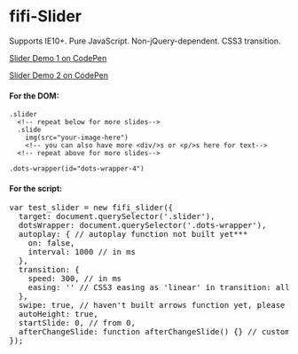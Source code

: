 # fifi-Slider
Supports IE10+. Pure JavaScript. Non-jQuery-dependent. CSS3 transition.

[Slider Demo 1 on CodePen](http://codepen.io/fionnachan/pen/Qppdgj)

[Slider Demo 2 on CodePen](http://codepen.io/fionnachan/pen/ryYrpP)

#### For the DOM:
```
.slider
  <!-- repeat below for more slides-->
  .slide
    img(src="your-image-here")
    <!-- you can also have more <div/>s or <p/>s here for text--> 
  <!-- repeat above for more slides-->

.dots-wrapper(id="dots-wrapper-4")
```

#### For the script:

<pre>var test_slider = new fifi_slider({
  target: document.querySelector('.slider'),
  dotsWrapper: document.querySelector('.dots-wrapper'),
  autoplay: { // autoplay function not built yet***
    on: false,
    interval: 1000 // in ms
  },
  transition: {
    speed: 300, // in ms
    easing: '' // CSS3 easing as 'linear' in transition: all 0.6s linear;
  },
  swipe: true, // haven't built arrows function yet, please don't turn it off before arrows are built
  autoHeight: true,
  startSlide: 0, // from 0,
  afterChangeSlide: function afterChangeSlide() {} // customized callback after changing the slide
});</pre>
